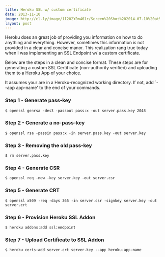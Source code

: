 ```yaml
---
title: Heroku SSL w/ custom certificate  
date: 2013-11-10  
image: http://cl.ly/image/1I202Y0n461r/Screen%20Shot%202014-07-10%20at%2012.35.06%20PM.png
layout: post
---
```


Heroku does an great job of providing you information on how to do anything and everything. However, sometimes this information is not provided in a clear and concise manor. This realization rang true today when I was implementing an SSL Endpoint w/ a custom certificate.

Below are the steps in a clean and concise format. These steps are for generating a custom SSL Certificate (non-authority verified) and uploading them to a Heroku App of your choice.

It assumes your are in a Heroku-recognized working directory. If not, add `--app app-name' to the end of your commands.

### Step 1 - Generate pass-key  
`$ openssl genrsa -des3 -passout pass:x -out server.pass.key 2048`

### Step 2 - Generate a no-pass-key
`$ openssl rsa -passin pass:x -in server.pass.key -out server.key`

### Step 3 - Removing the old pass-key
`$ rm server.pass.key`

### Step 4 - Generate CSR
`$ openssl req -new -key server.key -out server.csr`

### Step 5 - Generate CRT
`$ openssl x509 -req -days 365 -in server.csr -signkey server.key -out server.crt`

### Step 6 - Provision Heroku SSL Addon
`$ heroku addons:add ssl:endpoint`

### Step 7 - Upload Certificate to SSL Addon
`$ heroku certs:add server.crt server.key --app heroku-app-name`
